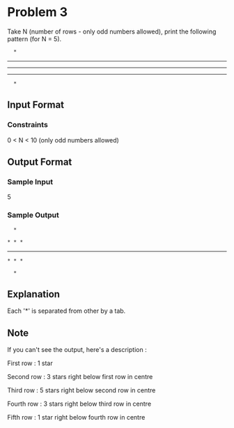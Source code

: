 # Problem 3

Take N (number of rows - only odd numbers allowed), print the following pattern (for N = 5).

      *

   *  *  *  
   
*  *  *  *  *  
 
   *  *  *
   
      *

## Input Format

### Constraints

0 < N < 10 (only odd numbers allowed)

## Output Format

### Sample Input

5

### Sample Output

      *

    * * *

  * * * * *

    * * *

      *

## Explanation

Each '*' is separated from other by a tab.

## Note

If you can't see the output, here's a description :

First row : 1 star

Second row : 3 stars right below first row in centre

Third row : 5 stars right below second row in centre

Fourth row : 3 stars right below third row in centre

Fifth row : 1 star right below fourth row in centre

